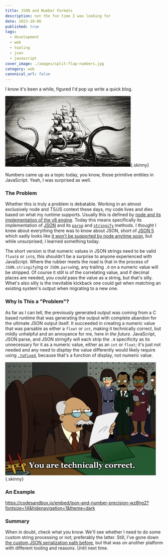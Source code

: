 ```yaml
---
title: JSON and Number Formats
description: not the fun time I was looking for
date: 2023-10-06
published: true
tags:
  - development
  - web
  - tooling
  - json
  - javascript
cover_image: ./images/split-flap-numbers.jpg
category: web
canonical_url: false
---
```

I know it's been a while, figured I'd pop up write a quick blog.

![a kraken lifting a sailing ship above water, cracking it in half, and dumping the people into the sea](./images/kraken.gif){.skinny}

Numbers came up as a topic today, you know, those primitive entities in JavaScript. Yeah, I was surprised as well.

### The Problem

Whether this is truly a problem is debatable. Working in an almost exclusively node and TS/JS context these days, my code lives and dies based on what my runtime supports. Usually this is defined by [node and its implementation of the v8 engine](https://nodejs.dev/en/learn/the-v8-javascript-engine/). Today this means specifically its implementation of [JSON](https://developer.mozilla.org/en-US/docs/Web/JavaScript/Reference/Global_Objects/JSON) and its [`parse`](https://developer.mozilla.org/en-US/docs/Web/JavaScript/Reference/Global_Objects/JSON/parse) and [`stringify`](https://developer.mozilla.org/en-US/docs/Web/JavaScript/Reference/Global_Objects/JSON/stringify) methods. I thought I knew about everything there was to know about JSON, short of [JSON 5](https://json5.org/) which sadly looks like [it won't be supported by node anytime soon](https://github.com/nodejs/node/issues/40714), but while unsurprised, I learned something today.

The short version is that numeric values in JSON strings need to be valid `float`s or `int`s, this shouldn't be a surprise to anyone experienced with JavaScript. Where the rubber meets the road is that in the process of `JSON.stringify`ing or `JSON.parse`ing, any trailing `.0` on a numeric value will be stripped. Of course it still is of the correlating value, and if decimal places are needed, you _could_ pass the value as a string, but that's silly. What's also silly is the inevitable kickback one could get when matching an existing system's output when migrating to a new one.

### Why Is This a "Problem"?

As far as I can tell, the previously generated output was coming from a C based runtime that was generating the output with complete abandon for the ultimate JSON output itself. It succeeded in creating a numeric value that was parsable as either a `float` or `int`, making it technically correct, but mildly unhelpful and an annoyance for me, here _in the future_. JavaScript, JSON parse, and JSON stringify will each strip the `.0` specificity as its unnecessary for it as a numeric value, either as an `int` or `float`; it's just not needed and any need to _display_ the value differently would likely require using [`.toFixed`](https://developer.mozilla.org/en-US/docs/Web/JavaScript/Reference/Global_Objects/Number/toFixed), because that's a function of display, not numeric value.

![Futurama GIF showing a lawyer character stating "you are technically correct, the best kind of correcet"](./images/technically-correct.gif){.skinny}

### An Example

https://codesandbox.io/embed/json-and-number-precision-wz8hg2?fontsize=14&hidenavigation=1&theme=dark

### Summary

When in doubt, check what you know. We'll see whether I need to do some custom string processing or not; preferably the latter. Still, I've gone down [the custom JSON serialization path before](/java/custom-json-serilization/), but that was on another platform with different tooling and reasons. Until next time.
